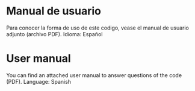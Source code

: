# Manual de usuario 
Para conocer la forma de uso de este codigo, vease el manual de usuario adjunto (archivo PDF).
Idioma: Español

# User manual
You can find an attached user manual to answer questions of the code (PDF).
Language: Spanish
